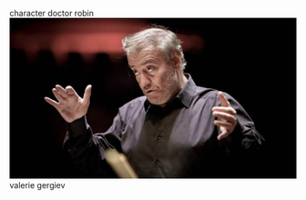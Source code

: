 character doctor robin
![](https://github.com/nondejus/bemoeigurus-at-work/blob/main/clienten/doctor%20robin/22_5feed46080_NTRZM2020-01-25-Valery-Gergiev-c-Hans-van-der-Woerd.jpg)
valerie gergiev
